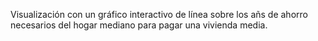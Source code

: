 Visualización con un gráfico interactivo de línea sobre los añs de ahorro necesarios del hogar mediano para pagar una vivienda media.